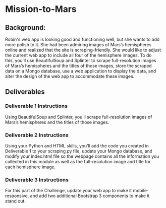 # Mission-to-Mars

## Background:

Robin's web app is looking good and functioning well, but she wants to add more polish to it. She had been admiring images of Mars’s hemispheres online and realized that the site is scraping-friendly. She would like to adjust the current web app to include all four of the hemisphere images. To do this, you’ll use BeautifulSoup and Splinter to scrape full-resolution images of Mars’s hemispheres and the titles of those images, store the scraped data on a Mongo database, use a web application to display the data, and alter the design of the web app to accommodate these images.

## Deliverables

### Deliverable 1 Instructions

Using BeautifulSoup and Splinter, you’ll scrape full-resolution images of Mars’s hemispheres and the titles of those images.

### Deliverable 2 Instructions

Using your Python and HTML skills, you’ll add the code you created in Deliverable 1 to your scraping.py file, update your Mongo database, and modify your index.html file so the webpage contains all the information you collected in this module as well as the full-resolution image and title for each hemisphere image.

### Deliverable 3 Instructions

For this part of the Challenge, update your web app to make it mobile-responsive, and add two additional Bootstrap 3 components to make it stand out.
